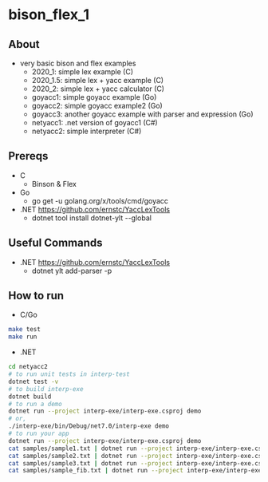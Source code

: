 # bison_flex_1

## About

* very basic bison and flex examples
  * 2020_1: simple lex example (C)
  * 2020_1.5: simple lex + yacc example (C)
  * 2020_2: simple lex + yacc calculator (C)
  * goyacc1: simple goyacc example (Go)
  * goyacc2: simple goyacc example2 (Go)
  * goyacc3: another goyacc example with parser and expression (Go)
  * netyacc1: .net version of goyacc1 (C#)
  * netyacc2: simple interpreter (C#)

## Prereqs

* C
  * Binson & Flex
* Go
  * go get -u golang.org/x/tools/cmd/goyacc
* .NET <https://github.com/ernstc/YaccLexTools>
  * dotnet tool install dotnet-ylt --global

## Useful Commands

* .NET <https://github.com/ernstc/YaccLexTools>
  * dotnet ylt add-parser -p <parserName>

## How to run

* C/Go

```bash
make test
make run
```

* .NET

```bash
cd netyacc2
# to run unit tests in interp-test
dotnet test -v
# to build interp-exe
dotnet build
# to run a demo
dotnet run --project interp-exe/interp-exe.csproj demo
# or,
./interp-exe/bin/Debug/net7.0/interp-exe demo
# to run your app
dotnet run --project interp-exe/interp-exe.csproj demo
cat samples/sample1.txt | dotnet run --project interp-exe/interp-exe.csproj
cat samples/sample2.txt | dotnet run --project interp-exe/interp-exe.csproj
cat samples/sample3.txt | dotnet run --project interp-exe/interp-exe.csproj
cat samples/sample_fib.txt | dotnet run --project interp-exe/interp-exe.csproj
```
